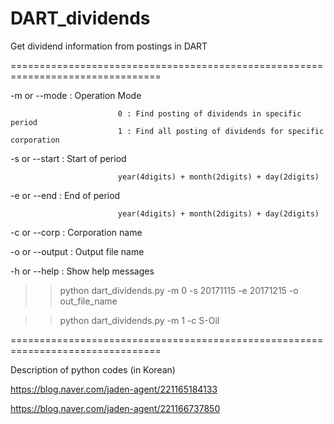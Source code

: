 # DART_dividends

Get dividend information from postings in DART

================================================================================

-m or --mode <number>   :  Operation Mode
                            
                            0 : Find posting of dividends in specific period
                            1 : Find all posting of dividends for specific corporation
                            
-s or --start <number>  :  Start of period
  
                            year(4digits) + month(2digits) + day(2digits)
-e or --end <number>    :  End of period
  
                            year(4digits) + month(2digits) + day(2digits)
                            
-c or --corp <name>     :  Corporation name
  
-o or --output <name>	:  Output file name
  
-h or --help            :  Show help messages

<Example>
  
>> python dart_dividends.py -m 0 -s 20171115 -e 20171215 -o out_file_name

>> python dart_dividends.py -m 1 -c S-Oil

================================================================================

Description of python codes (in Korean)

https://blog.naver.com/jaden-agent/221165184133

https://blog.naver.com/jaden-agent/221166737850 
 
